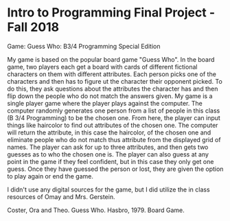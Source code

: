 # Intro to Programming Final Project - Fall 2018

Game: Guess Who: B3/4 Programming Special Edition

My game is based on the popular board game "Guess Who". In the board game, two players each get a board with cards of different fictional characters on them with different attributes. Each person picks one of the characters and then has to figure ut the character their opponent picked. To do this, they ask questions about the attributes the character has and then flip down the people who do not match the answers given. My game is a single player game where the player plays against the computer. The computer randomly generates one person from a list of people in this class (B 3/4 Programming) to be the chosen one. From here, the player can input things like haircolor to find out attributes of the chosen one. The computer will return the attribute, in this case the haircolor, of the chosen one and eliminate people who do not match thus attribute from the displayed grid of names. The player can ask for up to three attributes, and then gets two guesses as to who the chosen one is. The player can also guess at any point in the game if they feel confident, but in this case they only get one guess. Once they have guessed the person or lost, they are given the option to play again or end the game.

I didn't use any digital sources for the game, but I did utilize the in class resources of Omay and Mrs. Gerstein. 

Coster, Ora and Theo. Guess Who. Hasbro, 1979. Board Game. 
